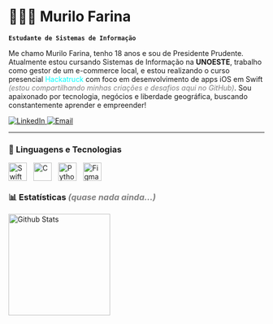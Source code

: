 # 👨🏽‍💻 Murilo Farina

**`Estudante de Sistemas de Informação`**

Me chamo Murilo Farina, tenho 18 anos e sou de Presidente Prudente.
Atualmente estou cursando Sistemas de Informação na **UNOESTE**, trabalho como gestor de um e-commerce local, e estou realizando o curso presencial <font color="cyan">Hackatruck</font> com foco em desenvolvimento de apps iOS em Swift <font color="gray">*(estou compartilhando minhas criações e desafios aqui no GitHub)*</font>. Sou apaixonado por tecnologia, negócios e liberdade geográfica, buscando constantemente aprender e empreender!

<p align="left">
    <a href="https://www.linkedin.com/in/murilofarina" target="_blank">
        <img 
            alt="LinkedIn" 
            title="Me siga no LinkedIn"
            src="https://custom-icon-badges.demolab.com/badge/LinkedIn-0077B5?logo=linkedin&logoColor=white&style=for-the-badge&labelColor=0A66C2"
        />
    </a> 
    <a href="mailto:murilo.farina@hotmail.com" target="_blank">
        <img 
            alt="Email"
            title="Me envie um e-mail"
            src="https://custom-icon-badges.demolab.com/badge/E-mail-D14836?logo=gmail&logoColor=white&style=for-the-badge&labelColor=D14836"
        />
    </a>
</p>

---

### 🤖 Linguagens e Tecnologias

<img 
    align="left"
    alt="Swift"
    title="Swift"
    width="36px"
    style="padding-right: 10px;"
    src="https://cdn.jsdelivr.net/gh/devicons/devicon@latest/icons/swift/swift-original.svg" 
/>
<img 
    align="left"
    alt="C"
    title="C"
    width="36px"
    style="padding-right: 10px;"
    src="https://cdn.jsdelivr.net/gh/devicons/devicon@latest/icons/c/c-original.svg"
/>
<img 
    align="left"
    alt="Python"
    title="Python"
    width="36px"
    style="padding-right: 10px;"
    src="https://cdn.jsdelivr.net/gh/devicons/devicon@latest/icons/python/python-original.svg"
/>
<img 
    align="left"
    alt="Figma"
    title="Figma"
    width="36px"
    style="padding-right: 10px;"
    src="https://cdn.jsdelivr.net/gh/devicons/devicon@latest/icons/figma/figma-original.svg"
/>

<br/>
<br/>

### 📊 Estatísticas <font color="gray">*(quase nada ainda...)*</font>


<p>
    <img
        align="left"
        alt="Github Stats"
        height="200"
        style="padding-right: 10px;"
        src="https://github-readme-stats.vercel.app/api?username=murilofarina&show_icons=true&theme=tokyonight&include_all_commits=true&locale=pt-br"
    />

<!-- Top languages rascunho pra qnd for usar -->
<!-- <p>
    <img
        align="left"
        alt="Github Stats"
        height="200"
        style="padding-right: 10px;"
        src="https://github-readme-stats.vercel.app/api/top-langs/?username=murilofarina&theme=tokyonight&layout=compact&custom_title=Technologias"
    /> -->
